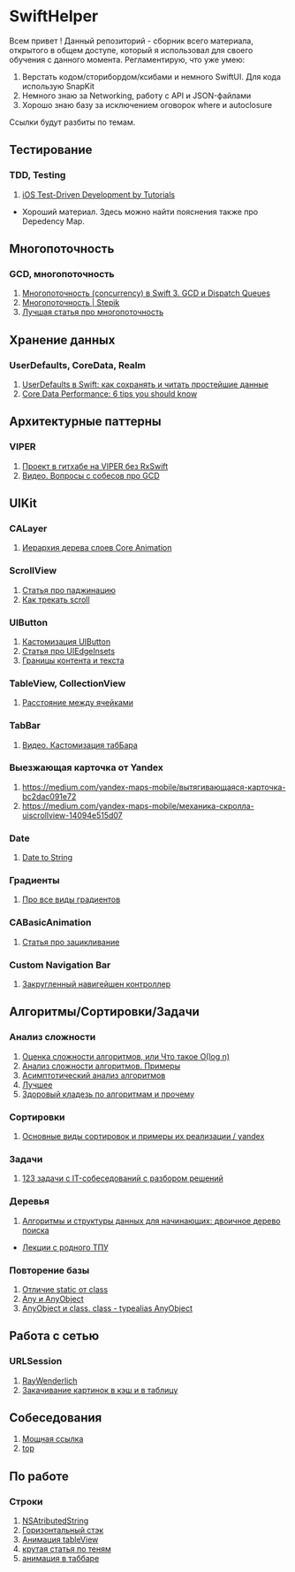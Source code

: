 # SwiftHelper

Всем привет ! Данный репозиторий - сборник всего материала, открытого в общем доступе, который я использовал для своего обучения с данного момента. Регламентирую, что уже умею:
1) Верстать кодом/сторибордом/ксибами и немного SwiftUI. Для кода использую SnapKit
2) Немного знаю за Networking, работу с API и JSON-файлами
3) Хорошо знаю базу за исключением оговорок where и autoclosure

Ссылки будут разбиты по темам. 

## Тестирование
### TDD, Testing 
1) [iOS Test-Driven Development by Tutorials](https://www.raywenderlich.com/books/ios-test-driven-development-by-tutorials/v1.0) 
- Хороший материал. Здесь можно найти пояснения также про Depedency Map.
## Многопоточность
### GCD, многопоточность
1) [Многопоточность (concurrency) в Swift 3. GCD и Dispatch Queues](https://habr.com/ru/post/320152/)
2) [Многопоточность | Stepik](https://stepik.org/course/3278/syllabus)
3) [Лучшая статья про многопоточность](https://medium.com/@alexey_nenastev/всё-о-многопоточности-в-swift-часть-1-настоящее-f0b4d5718877)
## Хранение данных
### UserDefaults, CoreData, Realm
1) [UserDefaults в Swift: как сохранять и читать простейшие данные](https://swiftblog.org/userdefaults-v-swift/)
2) [Core Data Performance: 6 tips you should know](https://www.avanderlee.com/swift/core-data-performance/)
## Архитектурные паттерны
### VIPER
1) [Проект в гитхабе на VIPER без RxSwift](https://github.com/ebubedimobi/Newsly-News-app-using-Clean-Architecture-VIPER-iOS)
2) [Видео. Вопросы с собесов про GCD](https://www.youtube.com/watch?v=uEeFqIUXJcE)
## UIKit
### CALayer
1) [Иерархия дерева слоев Core Animation](http://macbug.ru/cocoa/canimation02)
### ScrollView
1) [Статья про паджинацию](https://medium.com/yandex-maps-mobile/custom-paging-в-ios-c4dd4611e589)
2) [Как трекать scroll](https://medium.com/@h2s1880/ios-lets-tracking-visible-cell-on-scrollview-7f40922f1165)
### UIButton
1) [Кастомизация UIButton](https://www.youtube.com/watch?v=4EwoM0hO1RQ)
2) [Статья про UIEdgeInsets](https://medium.com/short-swift-stories/using-uiedgeinsets-to-layout-a-uibutton-44ba04dd085c)
3) [Границы контента и текста](https://www.youtube.com/watch?v=dmg9OLzrK_4)
### TableView, CollectionView
1) [Расстояние между ячейками](https://coderoad.ru/6216839/Как-добавить-интервал-между-UITableViewCell)
### TabBar
1) [Видео. Кастомизация табБара](https://www.youtube.com/watch?v=_N4lxebmJ2U)
### Выезжающая карточка от Yandex
1) https://medium.com/yandex-maps-mobile/вытягивающаяся-карточка-bc2dac091e72
2) https://medium.com/yandex-maps-mobile/механика-скролла-uiscrollview-14094e515d07
### Date
1) [Date to String](https://www.youtube.com/watch?v=-BgzuZhmknk)
### Градиенты
1) [Про все виды градиентов](https://medium.com/swlh/how-to-create-a-custom-gradient-in-swift-with-cagradientlayer-ios-swift-guide-190941cb3db2)
### CABasicAnimation
1) [Статья про зацикливание](https://blog.kiprosh.com/basic-animation-using-cabasicanimation/)
### Custom Navigation Bar
1) [Закругленный навигейшен контроллер](https://stackoverflow.com/questions/55417060/navigation-bar-with-shadow-corner-radius)
## Алгоритмы/Сортировки/Задачи
### Анализ сложности
1) [Оценка сложности алгоритмов, или Что такое О(log n)](https://tproger.ru/articles/computational-complexity-explained/)
2) [Анализ сложности алгоритмов. Примеры](https://pro-prof.com/archives/1660)
3) [Асимптотический анализ алгоритмов](https://habr.com/ru/post/78728/)
4) [Лучшее](https://m.habr.com/ru/post/196226/)
5) [Здоровый кладезь по алгоритмам и прочему](https://timyrik20.gitbooks.io/nlogn/content/poisk-i-sortirovka/binary-search.html)
### Сортировки
1) [Основные виды сортировок и примеры их реализации / yandex](https://academy.yandex.ru/posts/osnovnye-vidy-sortirovok-i-primery-ikh-realizatsii)
### Задачи
1) [123 задачи с IT-собеседований с разбором решений](https://tproger.ru/articles/problems/)
### Деревья
1) [Алгоритмы и структуры данных для начинающих: двоичное дерево поиска](https://tproger.ru/translations/binary-search-tree-for-beginners/)
- [Лекции с родного ТПУ](https://portal.tpu.ru/SHARED/s/SHEFER/Study/Tab8/Алгоритмы%20и%20анализ%20сложностиЛ.pdf)
### Повторение базы
1) [Отличие static от class](https://habr.com/ru/sandbox/146984/)
2) [Any и AnyObject](https://vc.ru/dev/100212-any-i-anyobject-v-swift-v-chem-ih-razlichie)
3) [AnyObject и class. class - typealias AnyObject](https://coderoad.ru/30176814/В-чем-разница-между-протоколом-расширенным-из-AnyObject-и-протоколом-только-для)
## Работа с сетью
### URLSession
1) [RayWenderlich](https://www.raywenderlich.com/3244963-urlsession-tutorial-getting-started)
2) [Закачивание картинок в кэш и в таблицу](https://www.donnywals.com/efficiently-loading-images-in-table-views-and-collection-views/)
## Собеседования
1) [Мощная ссылка](https://tproger.ru/articles/sobesedovanie-ios-razrabotchika-voprosy-i-zadanija/)
2) [top](https://habr.com/ru/post/493830/)
## По работе
### Строки
1) [NSAtributedString](https://www.hackingwithswift.com/articles/113/nsattributedstring-by-example)
2) [Горизонтальный стэк](https://stackoverflow.com/questions/31668970/is-it-possible-for-uistackview-to-scroll)
3) [Анимация tableView](https://developer.apple.com/forums/thread/91301)
4) [крутая статья по теням](https://www.hackingwithswift.com/articles/155/advanced-uiview-shadow-effects-using-shadowpath)
5) [анимация в таббаре](https://stackoverflow.com/questions/29126271/swift-draw-shadow-to-a-uibezier-path)
